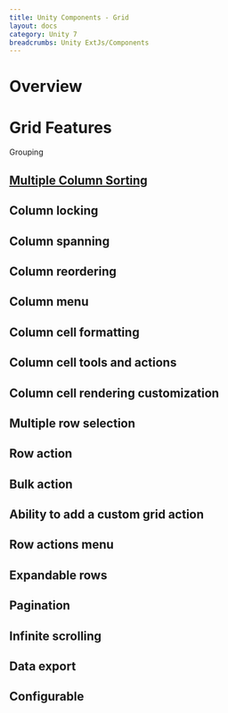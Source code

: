 ```yaml
---
title: Unity Components - Grid
layout: docs
category: Unity 7
breadcrumbs: Unity ExtJs/Components
---
```

# Overview

# Grid Features

Grouping  
## [Multiple Column Sorting](grid/multiple-column-sorting.md)  
## Column locking
## Column spanning
## Column reordering
## Column menu
## Column cell formatting 
## Column cell tools and actions 
## Column cell rendering customization
## Multiple row selection
## Row action	
## Bulk action 
## Ability to add a custom grid action 
## Row actions menu 
## Expandable rows
## Pagination
## Infinite scrolling
## Data export 
## Configurable 

